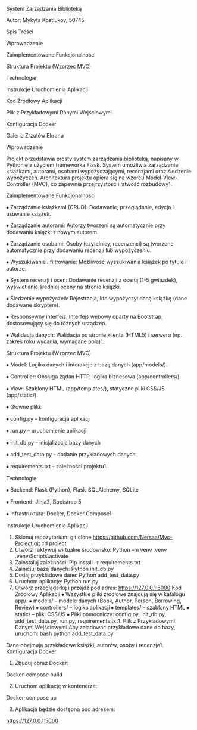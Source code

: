 System Zarządzania Biblioteką

Autor: Mykyta Kostiukov, 50745

Spis Treści

Wprowadzenie

Zaimplementowane Funkcjonalności

Struktura Projektu (Wzorzec MVC)

Technologie

Instrukcje Uruchomienia Aplikacji

Kod Źródłowy Aplikacji

Plik z Przykładowymi Danymi Wejściowymi

Konfiguracja Docker

Galeria Zrzutów Ekranu

Wprowadzenie

Projekt przedstawia prosty system zarządzania biblioteką, napisany w Pythonie z użyciem frameworka Flask. System umożliwia zarządzanie książkami, autorami, osobami wypożyczającymi, recenzjami oraz śledzenie wypożyczeń. Architektura projektu opiera się na wzorcu Model-View-Controller (MVC), co zapewnia przejrzystość i łatwość rozbudowy1.

Zaimplementowane Funkcjonalności

⦁	Zarządzanie książkami (CRUD): Dodawanie, przeglądanie, edycja i usuwanie książek.

⦁	Zarządzanie autorami: Autorzy tworzeni są automatycznie przy dodawaniu książki z nowym autorem.

⦁	Zarządzanie osobami: Osoby (czytelnicy, recenzenci) są tworzone automatycznie przy dodawaniu recenzji lub wypożyczeniu.

⦁	Wyszukiwanie i filtrowanie: Możliwość wyszukiwania książek po tytule i autorze.

⦁	System recenzji i ocen: Dodawanie recenzji z oceną (1-5 gwiazdek), wyświetlanie średniej oceny na stronie książki.

⦁	Śledzenie wypożyczeń: Rejestracja, kto wypożyczył daną książkę (dane dodawane skryptem).

⦁	Responsywny interfejs: Interfejs webowy oparty na Bootstrap, dostosowujący się do różnych urządzeń.

⦁	Walidacja danych: Walidacja po stronie klienta (HTML5) i serwera (np. zakres roku wydania, wymagane pola)1.

Struktura Projektu (Wzorzec MVC)

⦁	Model: Logika danych i interakcje z bazą danych (app/models/).

⦁	Controller: Obsługa żądań HTTP, logika biznesowa (app/controllers/).

⦁	View: Szablony HTML (app/templates/), statyczne pliki CSS/JS (app/static/).

⦁	Główne pliki:

⦁	config.py – konfiguracja aplikacji

⦁	run.py – uruchomienie aplikacji

⦁	init_db.py – inicjalizacja bazy danych

⦁	add_test_data.py – dodanie przykładowych danych

⦁	requirements.txt – zależności projektu1.

Technologie

⦁	Backend: Flask (Python), Flask-SQLAlchemy, SQLite

⦁	Frontend: Jinja2, Bootstrap 5

⦁	Infrastruktura: Docker, Docker Compose1.

Instrukcje Uruchomienia Aplikacji
1. Sklonuj repozytorium:
git clone https://github.com/Nersaa/Mvc-Project.git
cd project 
2. Utwórz i aktywuj wirtualne środowisko:
Python –m venv .venv
.venv\Scripts\activate
3. Zainstaluj zależności:
Pip install –r requirements.txt
4. Zainicjuj bazę danych:
Python init_db.py
5. Dodaj przykładowe dane:
Python add_test_data.py
6. Uruchom aplikację:
Python run.py
7. Otwórz przeglądarkę i przejdź pod adres:
https://127.0.0.1:5000
Kod Źródłowy Aplikacji
⦁	Wszystkie pliki źródłowe znajdują się w katalogu app/:
⦁	models/ – modele danych (Book, Author, Person, Borrowing, Review)
⦁	controllers/ – logika aplikacji
⦁	templates/ – szablony HTML
⦁	static/ – pliki CSS/JS
⦁	Pliki pomocnicze: config.py, init_db.py, add_test_data.py, run.py, requirements.txt1.
Plik z Przykładowymi Danymi Wejściowymi
Aby załadować przykładowe dane do bazy, uruchom:
bash
python add_test_data.py

Dane obejmują przykładowe książki, autorów, osoby i recenzje1.
Konfiguracja Docker
1. Zbuduj obraz Docker: 

Docker-compose build

2. Uruchom aplikację w kontenerze: 

Docker-compose up

3. Aplikacja będzie dostępna pod adresem:

https://127.0.0.1:5000
